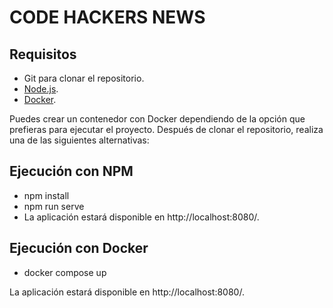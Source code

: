 # CODE HACKERS NEWS

## Requisitos

- Git para clonar el repositorio.
- [Node.js](https://nodejs.org/).
- [Docker](https://www.docker.com/).

Puedes crear un contenedor con Docker dependiendo de la opción que prefieras para ejecutar el proyecto.
Después de clonar el repositorio, realiza una de las siguientes alternativas:

## Ejecución con NPM

- npm install
- npm run serve
- La aplicación estará disponible en http://localhost:8080/.

## Ejecución con Docker

- docker compose up

La aplicación estará disponible en http://localhost:8080/.

